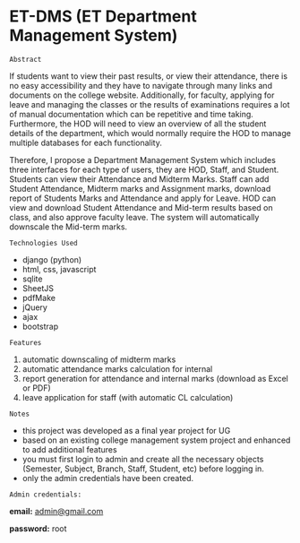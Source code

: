 # ET-DMS (ET Department Management System)

```Abstract```

If students want to view their past results, or view their attendance, there is no easy accessibility and they have to navigate through many links and documents on the college website. Additionally, for faculty, applying for leave and managing the classes or the results of examinations requires a lot of manual documentation which can be repetitive and time taking. Furthermore, the HOD will need to view an overview of all the student details of the department, which would normally require the HOD to manage multiple databases for each functionality.

Therefore, I propose a Department Management System which includes three interfaces for each type of users, they are HOD, Staff, and Student. Students can view their Attendance and Midterm Marks. Staff can add Student Attendance, Midterm marks and Assignment marks, download report of Students Marks and Attendance and apply for Leave. HOD can view and download Student Attendance and Mid-term results based on class, and also approve faculty leave. The system will automatically downscale the Mid-term marks.

```Technologies Used```

- django (python)
- html, css, javascript
- sqlite
- SheetJS
- pdfMake
- jQuery
- ajax
- bootstrap

```Features```
1. automatic downscaling of midterm marks
2. automatic attendance marks calculation for internal
3. report generation for attendance and internal marks (download as Excel or PDF)
4. leave application for staff (with automatic CL calculation)

```Notes```
- this project was developed as a final year project for UG
- based on an existing college management system project and enhanced to add additional features
- you must first login to admin and create all the necessary objects (Semester, Subject, Branch, Staff, Student, etc) before logging in. 
- only the admin credentials have been created.

```Admin credentials:```

**email:** admin@gmail.com

**password:** root
